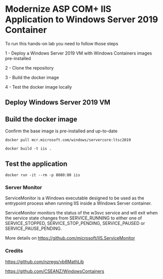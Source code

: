 # Modernize ASP COM+ IIS Application to Windows Server 2019 Container

To run this hands-on lab you need to follow those steps

1 - Deploy a Windows Server 2019 VM with Windows Containers images pre-installed

2 - Clone the repository

3 - Build the docker image

4 - Test the docker image locally

## Deploy Windows Server 2019 VM


## Build the docker image
Confirm the base image is pre-installed and up-to-date
```Docker
docker pull mcr.microsoft.com/windows/servercore:ltsc2019
```



```Docker
docker build -t iis .
```

## Test the application

```Docker
docker run -it --rm -p 8080:80 iis
```

### Server Monitor
ServiceMonitor is a Windows executable designed to be used as the entrypoint process when running IIS inside a Windows Server container.

ServiceMonitor monitors the status of the w3svc service and will exit when the service state changes from SERVICE_RUNNING to either one of SERVICE_STOPPED, SERVICE_STOP_PENDING, SERVICE_PAUSED or SERVICE_PAUSE_PENDING.

More details on https://github.com/microsoft/IIS.ServiceMonitor


### Credits
https://github.com/nzregs/vb6MathLib

https://github.com/CSEANZ/WindowsContainers
